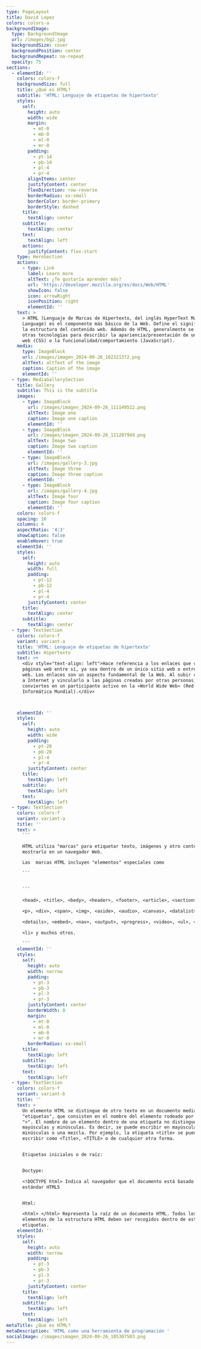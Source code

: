 ```yaml
---
type: PageLayout
title: David Lopez
colors: colors-a
backgroundImage:
  type: BackgroundImage
  url: /images/bg2.jpg
  backgroundSize: cover
  backgroundPosition: center
  backgroundRepeat: no-repeat
  opacity: 75
sections:
  - elementId: ''
    colors: colors-f
    backgroundSize: full
    title: ¿Qué es HTML?
    subtitle: 'HTML: Lenguaje de etiquetas de hipertexto'
    styles:
      self:
        height: auto
        width: wide
        margin:
          - mt-0
          - mb-0
          - ml-0
          - mr-0
        padding:
          - pt-14
          - pb-14
          - pl-4
          - pr-4
        alignItems: center
        justifyContent: center
        flexDirection: row-reverse
        borderRadius: xx-small
        borderColor: border-primary
        borderStyle: dashed
      title:
        textAlign: center
      subtitle:
        textAlign: center
      text:
        textAlign: left
      actions:
        justifyContent: flex-start
    type: HeroSection
    actions:
      - type: Link
        label: Learn more
        altText: ¿Te gustaría aprender más?
        url: 'https://developer.mozilla.org/es/docs/Web/HTML'
        showIcon: false
        icon: arrowRight
        iconPosition: right
        elementId: ''
    text: >
      > HTML (Lenguaje de Marcas de Hipertexto, del inglés HyperText Markup
      Language) es el componente más básico de la Web. Define el significado y
      la estructura del contenido web. Además de HTML, generalmente se utilizan
      otras tecnologías para describir la apariencia/presentación de una página
      web (CSS) o la funcionalidad/comportamiento (JavaScript).
    media:
      type: ImageBlock
      url: /images/imagen_2024-09-26_102321372.png
      altText: altText of the image
      caption: Caption of the image
      elementId: ''
  - type: MediaGallerySection
    title: Gallery
    subtitle: This is the subtitle
    images:
      - type: ImageBlock
        url: /images/imagen_2024-09-26_111149512.png
        altText: Image one
        caption: Image one caption
        elementId: ''
      - type: ImageBlock
        url: /images/imagen_2024-09-26_111207949.png
        altText: Image two
        caption: Image two caption
        elementId: ''
      - type: ImageBlock
        url: /images/gallery-3.jpg
        altText: Image three
        caption: Image three caption
        elementId: ''
      - type: ImageBlock
        url: /images/gallery-4.jpg
        altText: Image four
        caption: Image four caption
        elementId: ''
    colors: colors-f
    spacing: 16
    columns: 4
    aspectRatio: '4:3'
    showCaption: false
    enableHover: true
    elementId: ''
    styles:
      self:
        height: auto
        width: full
        padding:
          - pt-12
          - pb-12
          - pl-4
          - pr-4
        justifyContent: center
      title:
        textAlign: center
      subtitle:
        textAlign: center
  - type: TextSection
    colors: colors-f
    variant: variant-a
    title: 'HTML: Lenguaje de etiquetas de hipertexto'
    subtitle: Hipertexto
    text: >+
      <div style="text-align: left">Hace referencia a los enlaces que conectan
      páginas web entre sí, ya sea dentro de un único sitio web o entre sitios
      web. Los enlaces son un aspecto fundamental de la Web. Al subir contenido
      a Internet y vincularlo a las páginas creadas por otras personas, te
      conviertes en un participante activo en la «World Wide Web» (Red
      Informática Mundial).</div>



    elementId: ''
    styles:
      self:
        height: auto
        width: wide
        padding:
          - pt-28
          - pb-28
          - pl-4
          - pr-4
        justifyContent: center
      title:
        textAlign: left
      subtitle:
        textAlign: left
      text:
        textAlign: left
  - type: TextSection
    colors: colors-f
    variant: variant-a
    title: ''
    text: >
      ```

      HTML utiliza "marcas" para etiquetar texto, imágenes y otro contenido para
      mostrarlo en un navegador Web. 

      Las  marcas HTML incluyen "elementos" especiales como

      ```


      ```

      <head>, <title>, <body>, <header>, <footer>, <article>, <section>, 

      <p>, <div>, <span>, <img>, <aside>, <audio>, <canvas>, <datalist>, 

      <details>, <embed>, <nav>, <output>, <progress>, <video>, <ul>, <ol>, 

      <li> y muchos otros.

      ```
    elementId: ''
    styles:
      self:
        height: auto
        width: narrow
        padding:
          - pt-3
          - pb-3
          - pl-3
          - pr-3
        justifyContent: center
        borderWidth: 0
        margin:
          - mt-0
          - ml-0
          - mb-0
          - mr-0
        borderRadius: xx-small
      title:
        textAlign: left
      subtitle:
        textAlign: left
      text:
        textAlign: left
  - type: TextSection
    colors: colors-f
    variant: variant-b
    title: ''
    text: >
      Un elemento HTML se distingue de otro texto en un documento mediante
      "etiquetas", que consisten en el nombre del elemento rodeado por "<" y
      ">". El nombre de un elemento dentro de una etiqueta no distingue entre
      mayúsculas y minúsculas. Es decir, se puede escribir en mayúsculas,
      minúsculas o una mezcla. Por ejemplo, la etiqueta <title> se puede
      escribir como <Title>, <TITLE> o de cualquier otra forma.


      Etiquetas iniciales o de raíz:


      Doctype:

      <!DOCTYPE html> Indica al navegador que el documento está basado en el
      estándar HTML5


      Html:

      <html> </html> Representa la raíz de un documento HTML. Todos los demás
      elementos de la estructura HTML deben ser recogidos dentro de estas
      etiquetas.
    elementId: ''
    styles:
      self:
        height: auto
        width: narrow
        padding:
          - pt-3
          - pb-3
          - pl-3
          - pr-3
        justifyContent: center
      title:
        textAlign: left
      subtitle:
        textAlign: left
      text:
        textAlign: left
metaTitle: ¿Qué es HTML?
metaDescription: 'HTML como una herramienta de programación '
socialImage: /images/imagen_2024-09-26_105307503.png
---
```

